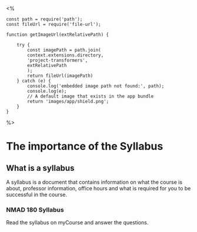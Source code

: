 <%

    const path = require('path');
    const fileUrl = require('file-url');
    
    function getImageUrl(extRelativePath) {
     
        try {
            const imagePath = path.join(
            context.extensions.directory,
            'project-transformers',
            extRelativePath
            );
            return fileUrl(imagePath)
        } catch (e) {
            console.log('embedded image path not found:', path);
            console.log(e);
            // A default image that exists in the app bundle
            return 'images/app/shield.png';
        }
    }
%>

# The importance of the Syllabus

## What is a syllabus
A syllabus is a document that contains information on what the course is about, professor information, office hours and
what is required for you to be successful in the course.


### NMAD 180 Syllabus
Read the syllabus on myCourse and answer the questions.